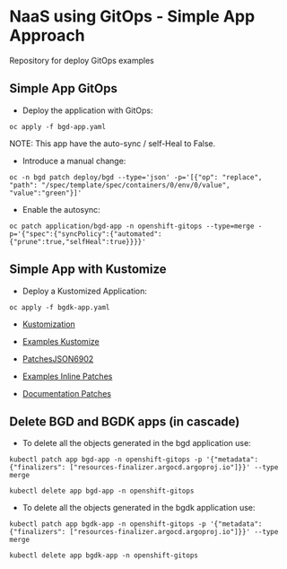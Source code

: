# NaaS using GitOps - Simple App Approach

Repository for deploy GitOps examples

## Simple App GitOps

* Deploy the application with GitOps:

```
oc apply -f bgd-app.yaml
```

NOTE: This app have the auto-sync / self-Heal to False.

* Introduce a manual change:

```
oc -n bgd patch deploy/bgd --type='json' -p='[{"op": "replace", "path": "/spec/template/spec/containers/0/env/0/value", "value":"green"}]'
```

* Enable the autosync:

```
oc patch application/bgd-app -n openshift-gitops --type=merge -p='{"spec":{"syncPolicy":{"automated":{"prune":true,"selfHeal":true}}}}'
```

## Simple App with Kustomize

* Deploy a Kustomized Application:

```
oc apply -f bgdk-app.yaml
```

* [Kustomization](https://kubectl.docs.kubernetes.io/guides/introduction/kustomize/)

* [Examples Kustomize](https://github.com/kubernetes-sigs/kustomize/tree/master/examples)

* [PatchesJSON6902](https://kubectl.docs.kubernetes.io/references/kustomize/kustomization/patchesjson6902/)

* [Examples Inline Patches](https://github.com/kubernetes-sigs/kustomize/blob/master/examples/inlinePatch.md#inline-patch-for-patchesjson6902)

* [Documentation Patches](https://kubectl.docs.kubernetes.io/references/kustomize/kustomization/patchesstrategicmerge/)

## Delete BGD and BGDK apps (in cascade)

* To delete all the objects generated in the bgd application use:

```
kubectl patch app bgd-app -n openshift-gitops -p '{"metadata": {"finalizers": ["resources-finalizer.argocd.argoproj.io"]}}' --type merge
```

```
kubectl delete app bgd-app -n openshift-gitops
```

* To delete all the objects generated in the bgdk application use:

```
kubectl patch app bgdk-app -n openshift-gitops -p '{"metadata": {"finalizers": ["resources-finalizer.argocd.argoproj.io"]}}' --type merge
```

```
kubectl delete app bgdk-app -n openshift-gitops
```
